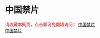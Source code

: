 # 中国禁片
<span  style="color:#CC0000;">请收藏本网页，点击即可免翻墙访问：</span>
<a href="https://abcd2.gq/">中国禁片</a>
</br>
<a href="https://abcd2.gq/">中国禁片</a>
